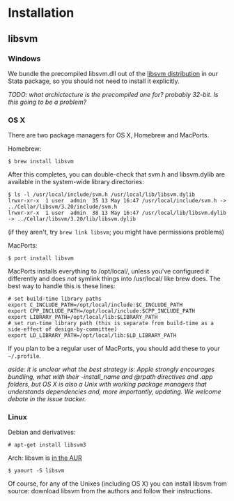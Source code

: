 Installation
============

libsvm
------

### Windows

We bundle the precompiled libsvm.dll out of the [libsvm distribution](http://www.csie.ntu.edu.tw/~cjlin/cgi-bin/libsvm.cgi?+http://www.csie.ntu.edu.tw/~cjlin/libsvm+zip) in our Stata package, so you should not need to install it explicitly.

*TODO: what archictecture is the precompiled one for? probably 32-bit. Is this going to be a problem?*

### OS X

There are two package managers for OS X, Homebrew and MacPorts.

Homebrew:
```
$ brew install libsvm
```
After this completes, you can double-check that svm.h and libsvm.dylib are available in the system-wide library directories:
```
$ ls -l /usr/local/include/svm.h /usr/local/lib/libsvm.dylib 
lrwxr-xr-x  1 user  admin  35 13 May 16:47 /usr/local/include/svm.h -> ../Cellar/libsvm/3.20/include/svm.h
lrwxr-xr-x  1 user  admin  38 13 May 16:47 /usr/local/lib/libsvm.dylib -> ../Cellar/libsvm/3.20/lib/libsvm.dylib
```
(if they aren't, try `brew link libsvm`; you might have permissions problems)

MacPorts:
```
$ port install libsvm
```
MacPorts installs everything to /opt/local/, unless you've configured it differently and does *not* symlink things into /usr/local/ like brew does. The best way to handle this is these lines:
```
# set build-time library paths
export C_INCLUDE_PATH=/opt/local/include:$C_INCLUDE_PATH
export CPP_INCLUDE_PATH=/opt/local/include:$CPP_INCLUDE_PATH
export LIBRARY_PATH=/opt/local/lib:$LIBRARY_PATH
# set run-time library path (this is separate from build-time as a side-effect of design-by-committee)
export LD_LIBRARY_PATH=/opt/local/lib:$LD_LIBRARY_PATH
```
If you plan to be a regular user of MacPorts, you should add these to your `~/.profile`.

*aside: it is unclear what the best strategy is: Apple strongly encourages bundling, what with their -install_name and @rpath directives and .app folders, but OS X is also a Unix with working package managers that understands dependencies and, more importantly, updating. We welcome debate in the issue tracker.*

### Linux

Debian and derivatives:
```
# apt-get install libsvm3
```

Arch: libsvm is [in the AUR](https://aur.archlinux.org/packages/libsvm/)
```
$ yaourt -S libsvm
```

Of course, for any of the Unixes (including OS X) you can install libsvm from source: download libsvm from the authors and follow their instructions.


